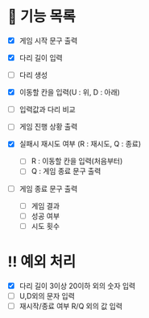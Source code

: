# 🌉 기능 목록

- [x] 게임 시작 문구 출력
- [x] 다리 길이 입력
- [ ] 다리 생성
- [x] 이동할 칸을 입력(U : 위, D : 아래)
- [ ] 입력값과 다리 비교
- [ ] 게임 진행 상황 출력

- [x] 실패시 재시도 여부 (R : 재시도, Q : 종료)

  - [ ] R : 이동할 칸을 입력(처음부터)
  - [ ] Q : 게임 종료 문구 출력

- [ ] 게임 종료 문구 출력
  - [ ] 게임 결과
  - [ ] 성공 여부
  - [ ] 시도 횟수

# ‼️ 예외 처리

- [x] 다리 길이 3이상 20이하 외의 숫자 입력
- [ ] U,D외의 문자 입력
- [ ] 재시작/종료 여부 R/Q 외의 값 입력

